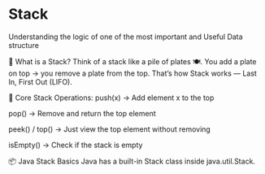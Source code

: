 # Stack
Understanding the logic of one of the most important and Useful Data structure 


🧱 What is a Stack?
Think of a stack like a pile of plates 🍽️.
You add a plate on top → you remove a plate from the top.
That’s how Stack works — Last In, First Out (LIFO).

🔁 Core Stack Operations:
push(x) → Add element x to the top

pop() → Remove and return the top element

peek() / top() → Just view the top element without removing

isEmpty() → Check if the stack is empty

📦 Java Stack Basics
Java has a built-in Stack class inside java.util.Stack.
